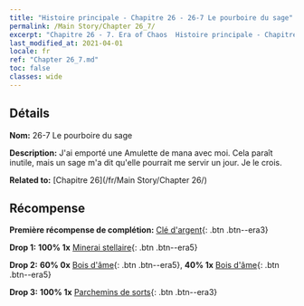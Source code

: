 ```yaml
---
title: "Histoire principale - Chapitre 26 - 26-7 Le pourboire du sage"
permalink: /Main Story/Chapter 26_7/
excerpt: "Chapitre 26 - 7. Era of Chaos  Histoire principale - Chapitre 26_7. 26-7 Le pourboire du sage"
last_modified_at: 2021-04-01
locale: fr
ref: "Chapter 26_7.md"
toc: false
classes: wide
---
```


## Détails

 **Nom:** 26-7 Le pourboire du sage

 **Description:** J'ai emporté une Amulette de mana avec moi. Cela paraît inutile, mais un sage m'a dit qu'elle pourrait me servir un jour. Je le crois.

 **Related to:** [Chapitre 26](/fr/Main Story/Chapter 26/)

## Récompense

 **Première récompense de complétion:** [Clé d'argent](/fr/Items/con_693/){: .btn .btn--era3}

 **Drop 1:** **100% 1x** [Minerai stellaire](/fr/Items/mat_89/){: .btn .btn--era5}

 **Drop 2:** **60% 0x** [Bois d'âme](/fr/Items/mat_83/){: .btn .btn--era5}, **40% 1x** [Bois d'âme](/fr/Items/mat_83/){: .btn .btn--era5}

 **Drop 3:** **100% 1x** [Parchemins de sorts](/fr/Items/con_694/){: .btn .btn--era3}

